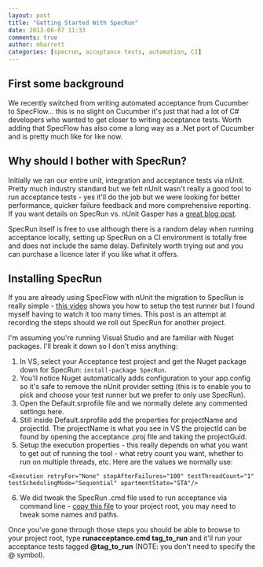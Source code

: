```yaml
---
layout: post
title: "Getting Started With SpecRun"
date: 2013-06-07 11:33
comments: true
author: mbarrett
categories: [specrun, acceptance tests, automation, CI]
---
```


## First some background ##

We recently switched from writing automated acceptance from Cucumber to SpecFlow... this is no slight on Cucumber it's just that had a lot of C# developers who wanted to get closer to writing acceptance tests. Worth adding that SpecFlow has also come a long way as a .Net port of Cucumber and is pretty much like for like now.

## Why should I bother with SpecRun? ##

Initially we ran our entire unit, integration and acceptance tests via nUnit. Pretty much industry standard but we felt nUnit wasn't really a good tool to run acceptance tests - yes it'll do the job but we were looking for better performance, quicker failure feedback and more comprehensive reporting. If you want details on SpecRun vs. nUnit Gasper has a [great blog post](http://gasparnagy.com/2011/09/specrun-because-integration-tests-are-not-unit-tests/).

<salespitch>SpecRun itself is free to use although there is a random delay when running acceptance locally, setting up SpecRun on a CI environment is totally free and does not include the same delay. Definitely worth trying out and you can purchase a licence later if you like what it offers.</salespitch>

## Installing SpecRun ##

If you are already using SpecFlow with nUnit the migration to SpecRun is really simple - [this video](http://www.youtube.com/watch?v=c2ge90BWeI0) shows you how to setup the test runner but I found myself having to watch it too many times. This post is an attempt at recording the steps should we roll out SpecRun for another project.  

I'm assuming you're running Visual Studio and are familiar with Nuget packages. I'll break it down so I don't miss anything:

1.	In VS, select your Acceptance test project and get the Nuget package down for SpecRun: `install-package SpecRun`.
2.	You'll notice Nuget automatically adds configuration to your app.config so it's safe to remove the nUnit provider setting (this is to enable you to pick and choose your test runner but we prefer to only use SpecRun).
3.	Open the Default.srprofile file and we normally delete any commented settings here.
4.	Still inside Default.srprofile add the properties for projectName and projectId. The projectName is what you see in VS the projectId can be found by opening the acceptance .proj file and taking the projectGuid.
5.	Setup the execution properties - this really depends on what you want to get out of running the tool - what retry count you want, whether to run on multiple threads, etc. Here are the values we normally use:

`<Execution retryFor="None" stopAfterFailures="100" testThreadCount="1" testSchedulingMode="Sequential" apartmentState="STA"/>`

6.	We did tweak the SpecRun .cmd file used to run acceptance via command line - [copy this file](https://dl.dropboxusercontent.com/u/8835075/runacceptance.cmd) to your project root, you may need to tweak some names and paths.

Once you've gone through those steps you should be able to browse to your project root, type **runacceptance.cmd tag_to_run** and it'll run your acceptance tests tagged **@tag_to_run**  (NOTE: you don't need to specify the @ symbol).